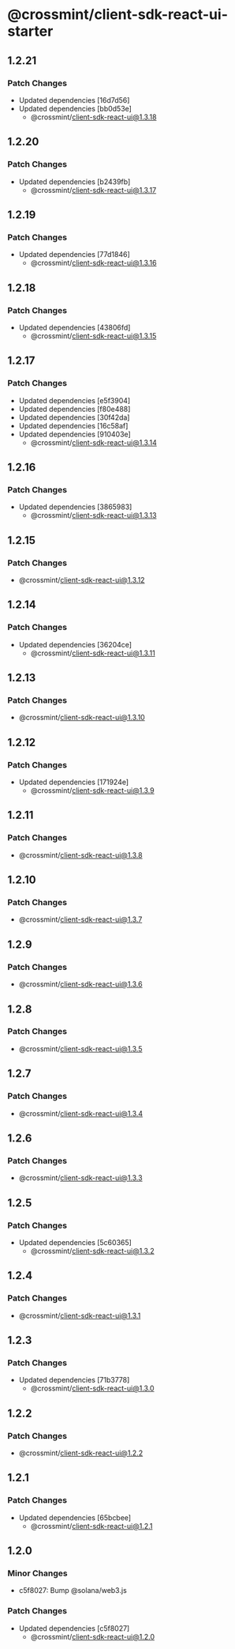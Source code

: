 # @crossmint/client-sdk-react-ui-starter

## 1.2.21

### Patch Changes

-   Updated dependencies [16d7d56]
-   Updated dependencies [bb0d53e]
    -   @crossmint/client-sdk-react-ui@1.3.18

## 1.2.20

### Patch Changes

-   Updated dependencies [b2439fb]
    -   @crossmint/client-sdk-react-ui@1.3.17

## 1.2.19

### Patch Changes

-   Updated dependencies [77d1846]
    -   @crossmint/client-sdk-react-ui@1.3.16

## 1.2.18

### Patch Changes

-   Updated dependencies [43806fd]
    -   @crossmint/client-sdk-react-ui@1.3.15

## 1.2.17

### Patch Changes

-   Updated dependencies [e5f3904]
-   Updated dependencies [f80e488]
-   Updated dependencies [30f42da]
-   Updated dependencies [16c58af]
-   Updated dependencies [910403e]
    -   @crossmint/client-sdk-react-ui@1.3.14

## 1.2.16

### Patch Changes

-   Updated dependencies [3865983]
    -   @crossmint/client-sdk-react-ui@1.3.13

## 1.2.15

### Patch Changes

-   @crossmint/client-sdk-react-ui@1.3.12

## 1.2.14

### Patch Changes

-   Updated dependencies [36204ce]
    -   @crossmint/client-sdk-react-ui@1.3.11

## 1.2.13

### Patch Changes

-   @crossmint/client-sdk-react-ui@1.3.10

## 1.2.12

### Patch Changes

-   Updated dependencies [171924e]
    -   @crossmint/client-sdk-react-ui@1.3.9

## 1.2.11

### Patch Changes

-   @crossmint/client-sdk-react-ui@1.3.8

## 1.2.10

### Patch Changes

-   @crossmint/client-sdk-react-ui@1.3.7

## 1.2.9

### Patch Changes

-   @crossmint/client-sdk-react-ui@1.3.6

## 1.2.8

### Patch Changes

-   @crossmint/client-sdk-react-ui@1.3.5

## 1.2.7

### Patch Changes

-   @crossmint/client-sdk-react-ui@1.3.4

## 1.2.6

### Patch Changes

-   @crossmint/client-sdk-react-ui@1.3.3

## 1.2.5

### Patch Changes

-   Updated dependencies [5c60365]
    -   @crossmint/client-sdk-react-ui@1.3.2

## 1.2.4

### Patch Changes

-   @crossmint/client-sdk-react-ui@1.3.1

## 1.2.3

### Patch Changes

-   Updated dependencies [71b3778]
    -   @crossmint/client-sdk-react-ui@1.3.0

## 1.2.2

### Patch Changes

-   @crossmint/client-sdk-react-ui@1.2.2

## 1.2.1

### Patch Changes

-   Updated dependencies [65bcbee]
    -   @crossmint/client-sdk-react-ui@1.2.1

## 1.2.0

### Minor Changes

-   c5f8027: Bump @solana/web3.js

### Patch Changes

-   Updated dependencies [c5f8027]
    -   @crossmint/client-sdk-react-ui@1.2.0
